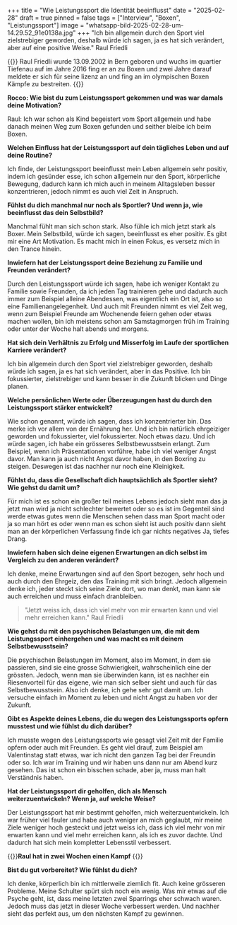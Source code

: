 +++
title = "Wie Leistungssport die Identität beeinflusst"
date = "2025-02-28"
draft = true
pinned = false
tags = ["Interview", "Boxen", "Leistungssport"]
image = "whatsapp-bild-2025-02-28-um-14.29.52_91e0138a.jpg"
+++
"Ich bin allgemein durch den Sport viel zielstrebiger geworden, deshalb würde ich sagen, ja es hat sich verändert, aber auf eine positive Weise." Raul Friedli

{{<box>}} Raul Friedli wurde 13.09.2002 in Bern geboren und wuchs im quartier Tiefenau auf im Jahre 2016 fing er an zu Boxen und zwei Jahre darauf meldete er sich für seine lizenz an und fing an im olympischen Boxen Kämpfe zu bestreiten. {{</box>}}

**Rocco: Wie bist du zum Leistungssport gekommen und was war damals deine Motivation?**

Raul: Ich war schon als Kind begeistert vom Sport allgemein und habe danach meinen Weg zum Boxen gefunden und seither bleibe ich beim Boxen.

**Welchen Einfluss hat der Leistungssport auf dein tägliches Leben und auf deine Routine?**

Ich finde, der Leistungssport beeinflusst mein Leben allgemein sehr positiv, indem ich gesünder esse, ich schon allgemein nur den Sport, körperliche Bewegung, dadurch kann ich mich auch in meinem Alltagsleben besser konzentrieren, jedoch nimmt es auch viel Zeit in Anspruch.

**Fühlst du dich manchmal nur noch als Sportler? Und wenn ja, wie beeinflusst das dein Selbstbild?**

Manchmal fühlt man sich schon stark. Also fühle ich mich jetzt stark als Boxer. Mein Selbstbild, würde ich sagen, beeinflusst es eher positiv. Es gibt mir eine Art Motivation. Es macht mich in einen Fokus, es versetz mich in den Trance hinein.

**Inwiefern hat der Leistungssport deine Beziehung zu Familie und Freunden verändert?**

Durch den Leistungssport würde ich sagen, habe ich weniger Kontakt zu Familie sowie Freunden, da ich jeden Tag trainieren gehe und dadurch auch immer zum Beispiel alleine Abendessen, was eigentlich ein Ort ist, also so eine Familienangelegenheit. Und auch mit Freunden nimmt es viel Zeit weg, wenn zum Beispiel Freunde am Wochenende feiern gehen oder etwas machen wollen, bin ich meistens schon am Samstagmorgen früh im Training oder unter der Woche halt abends und morgens.

**Hat sich dein Verhältnis zu Erfolg und Misserfolg im Laufe der sportlichen Karriere verändert?**

Ich bin allgemein durch den Sport viel zielstrebiger geworden, deshalb würde ich sagen, ja es hat sich verändert, aber in das Positive. Ich bin fokussierter, zielstrebiger und kann besser in die Zukunft blicken und Dinge planen.

**Welche persönlichen Werte oder Überzeugungen hast du durch den Leistungssport stärker entwickelt?**

Wie schon genannt, würde ich sagen, dass ich konzentrierter bin. Das merke ich vor allem von der Ernährung her. Und ich bin natürlich ehrgeiziger geworden und fokussierter, viel fokussierter. Noch etwas dazu. Und ich würde sagen, ich habe ein grösseres Selbstbewusstsein erlangt. Zum Beispiel, wenn ich Präsentationen vorführe, habe ich viel weniger Angst davor. Man kann ja auch nicht Angst davor haben, in den Boxring zu steigen. Deswegen ist das nachher nur noch eine Kleinigkeit.

**Fühlst du, dass die Gesellschaft dich hauptsächlich als Sportler sieht? Wie gehst du damit um?**

Für mich ist es schon ein großer teil meines Lebens jedoch sieht man das ja jetzt man wird ja nicht schlechter bewertet oder so es ist im Gegenteil sind werde etwas gutes wenn die Menschen sehen dass man Sport macht oder ja so man hört es oder wenn man es schon sieht ist auch positiv dann sieht man an der körperlichen Verfassung finde ich gar nichts negatives Ja, tiefes Drang.

**Inwiefern haben sich deine eigenen Erwartungen an dich selbst im Vergleich zu den anderen verändert?**

Ich denke, meine Erwartungen sind auf den Sport bezogen, sehr hoch und auch durch den Ehrgeiz, den das Training mit sich bringt. Jedoch allgemein denke ich, jeder steckt sich seine Ziele dort, wo man denkt, man kann sie auch erreichen und muss einfach dranbleiben.

> "Jetzt weiss ich, dass ich viel mehr von mir erwarten kann und viel mehr erreichen kann." Raul Friedli

**Wie gehst du mit den psychischen Belastungen um, die mit dem Leistungssport einhergehen und was macht es mit deinem Selbstbewusstsein?**

Die psychischen Belastungen im Moment, also im Moment, in dem sie passieren, sind sie eine grosse Schwierigkeit, wahrscheinlich eine der grössten. Jedoch, wenn man sie überwinden kann, ist es nachher ein Riesenvorteil für das eigene, wie man sich selber sieht und auch für das Selbstbewusstsein. Also ich denke, ich gehe sehr gut damit um. Ich versuche einfach im Moment zu leben und nicht Angst zu haben vor der Zukunft.

**Gibt es Aspekte deines Lebens, die du wegen des Leistungssports opfern musstest und wie fühlst du dich darüber?**

Ich musste wegen des Leistungssports wie gesagt viel Zeit mit der Familie opfern oder auch mit Freunden. Es geht viel drauf, zum Beispiel am Valentinstag statt etwas, war ich nicht den ganzen Tag bei der Freundin oder so. Ich war im Training und wir haben uns dann nur am Abend kurz gesehen. Das ist schon ein bisschen schade, aber ja, muss man halt Verständnis haben.

**Hat der Leistungssport dir geholfen, dich als Mensch weiterzuentwickeln? Wenn ja, auf welche Weise?**

Der Leistungssport hat mir bestimmt geholfen, mich weiterzuentwickeln. Ich war früher viel fauler und habe auch weniger an mich geglaubt, mir meine Ziele weniger hoch gesteckt und jetzt weiss ich, dass ich viel mehr von mir erwarten kann und viel mehr erreichen kann, als ich es zuvor dachte. Und dadurch hat sich mein kompletter Lebensstil verbessert. 

{{<box>}}**Raul hat in zwei Wochen einen Kampf** {{</box>}}

**Bist du gut vorbereitet? Wie fühlst du dich?**

Ich denke, körperlich bin ich mittlerweile ziemlich fit. Auch keine grösseren Probleme. Meine Schulter spürt sich noch ein wenig. Was mir etwas auf die Psyche geht, ist, dass meine letzten zwei Sparrings eher schwach waren. Jedoch muss das jetzt in dieser Woche verbessert werden. Und nachher sieht das perfekt aus, um den nächsten Kampf zu gewinnen.

